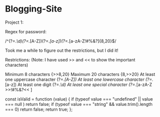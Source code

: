 # Blogging-Site
Project 1:





Regex for password:

/^(?=.*\d)(?=.*[A-Z])(?=.*[a-z])(?=.*[a-zA-Z!#$%&? "])[a-zA-Z0-9!#$%&?]{8,20}$/

Took me a while to figure out the restrictions, but I did it!

Restrictions: (Note: I have used >> and << to show the important characters)

Minimum 8 characters {>>8,20}
Maximum 20 characters {8,>>20}
At least one uppercase character (?=.*[A-Z])
At least one lowercase character (?=.*[a-z])
At least one digit (?=.*\d)
At least one special character (?=.*[a-zA-Z >>!#$%&? "<<])[a-zA-Z0-9 >>!#$%&?<< ]

const isValid = function (value) {
    if (typeof value === "undefined" || value === null ) return false;
    if (typeof value === "string" && value.trim().length === 0) return false;
    return true;
};
